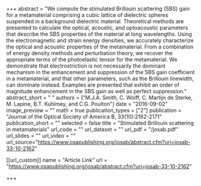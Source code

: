 +++
abstract = "We compute the stimulated Brillouin scattering (SBS) gain for a metamaterial comprising a cubic lattice of dielectric spheres suspended in a background dielectric material. Theoretical methods are presented to calculate the optical, acoustic, and optoacoustic parameters that describe the SBS properties of the material at long wavelengths. Using the electromagnetic and strain energy densities, we accurately characterize the optical and acoustic properties of the metamaterial. From a combination of energy density methods and perturbation theory, we recover the appropriate terms of the photoelastic tensor for the metamaterial. We demonstrate that electrostriction is not necessarily the dominant mechanism in the enhancement and suppression of the SBS gain coefficient in a metamaterial, and that other parameters, such as the Brillouin linewidth, can dominate instead. Examples are presented that exhibit an order of magnitude enhancement in the SBS gain as well as perfect suppression."
abstract_short = " "
authors = ["M.J.A. Smith, C. Wolff, C. Martijn de Sterke, M. Lapine, B.T. Kuhlmey, and C.G. Poulton"]
date = "2016-09-02"
image_preview = ""
math = true
publication_types = ["2"]
publication = "Journal of the Optical Society of America B, 33(10):2162-2171"
publication_short = ""
selected = false
title = "Stimulated Brillouin scattering in metamaterials"
url_code = ""
url_dataset = ""
url_pdf = "/josab.pdf"
url_slides = ""
url_video = ""
url_source="https://www.osapublishing.org/josab/abstract.cfm?uri=josab-33-10-2162"


[[url_custom]]
name = "Article Link"
url = "https://www.osapublishing.org/josab/abstract.cfm?uri=josab-33-10-2162"

+++
